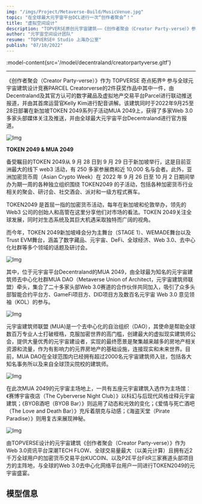 ```yaml
---
img: "/imgs/Project/Metaverse-Build/MusicVenue.jpg"
topic: "在全球最大元宇宙平台DCL进行一次“创作者聚会”！"
title: "虚拟空间设计"
description: "TOPVERSE原创元宇宙建筑——《创作者聚会（Creator Party-verse）》参与全球元宇宙建筑竞赛Parcel Creatorverse获奖"
author: "元宇宙空间设计团队"
resume: "TOPVERSE® Studio 上海办公室"
publish: "07/10/2022"
---
```



<p align="center"> 

:model-content{src='/model/decentraland/creatorpartyverse.gltf'} 

</p>
 
 ---

《创作者聚会（Creator Party-verse）》作为 TOPVERSE 奇点拓界® 参与全球元宇宙建筑设计竞赛PARCEL Creatorverse的2件获奖作品中其中一件，由Decentraland及其官方认可的数字藏品及虚拟地产交易平台Parcel进行联动推送报道，并由其首席运营官Kelly Kim进行配音讲解。该建筑同时于2022年9月25至28日部署在新加坡TOKEN 2049系列子活动MUA 2049上，获得了多家Web 3.0多家头部媒体关注及推送，并由全球最大元宇宙平台Decentraland进行官方报道。  
  
  ![Img](/imgs/News/PARCELCreatorverse/AwardImage.jpg)

  **TOKEN 2049 & MUA 2049**  

  备受瞩目的TOKEN 2049从 9 月 28 日到 9 月 29 日于新加坡举行，这是目前亚洲最大的线下 web3 活动，有 250 多家参展商和近 10,000 名与会者。此外，亚洲加密货币周（Asian Crypto Week）在 2022 年 9 月 26 日至 10 月 2 日期间举办为期一周的各种独立组织围绕 TOKEN2049 的子活动，包括各种加密货币行业相关的聚会、研讨会、社交酒会、派对和一级方程式赛车。  
  
  TOKEN2049 是首屈一指的加密货币活动，每年在新加坡和伦敦举办，领先的 Web3 公司的创始人和高管在这里分享他们对市场的看法。TOKEN 2049关注全球发展，同时对生态系统及其巨大机遇采取独特而广阔的视角。  
  
  而今年，TOKEN 2049新加坡峰会分为主舞台（STAGE 1）、WEMADE舞台以及Trust EVM舞台，涵盖了数字藏品、元宇宙、DeFi、全球经济、Web 3.0、去中心化社群等多个领域的话题及研讨会。  

   ![Img](/imgs/News/PARCELCreatorverse/20221003225946.jpg)

  其中，位于元宇宙平台Decentraland的MUA 2049，由全球最为知名的元宇宙建筑师去中心化社群MUA DAO（Metaverse Union of Architect，元宇宙建筑师联盟）牵头，集合了二十多家头部Web 3.0赛道的合作伙伴共同加入，吸引了众多头部智能合约平台方、GameFi项目方、DID项目方及数百名元宇宙 Web 3.0 意见领袖（KOL）的参与。  

  ![Img](/imgs/News/PARCELCreatorverse/20221003230015.jpg)

  元宇宙建筑师联盟 (MUA)是一个去中心化的自治组织（DAO），其使命是帮助全球数百万专业人士打破桎梏，克服加密世界的高门槛，创建最大的虚拟现实建筑师公会，提供大量优秀的元宇宙建设者，实现的最终愿景是聚集越来越多的房地产相关资源和流量，作为有影响力的元界房地产的基础设施，连接现实和未来世界。目前，MUA DAO在全球范围内已经拥有超过2000名元宇宙建筑师入驻，包括各大知名事务所以及来自全球顶尖院校的建筑师。  

   ![Img](/imgs/News/PARCELCreatorverse/20221003230309.jpg)

  在此次MUA 2049的元宇宙主场地上，一共有五座元宇宙建筑入选作为主场馆：《赛博宇宙夜店（The Cyberverse Night Club）》以科幻与后现代风格诠释元宇宙建筑；《BYOB酒吧（BYOB Bar）》则运用了动态和光效的变化；《爱情与死亡酒吧（The Love and Death Bar）》充斥着朋克与动感；《海盗天堂（Pirate Paradise）》则用复古来展现神秘。  

  ![Img](/imgs/News/PARCELCreatorverse/20221003230258.jpg)

  由TOPVERSE设计的元宇宙建筑《创作者聚会（Creator Party-verse）》作为Web 3.0资讯平台深潮TECH FLOW、全球交易量最大（以美元计算）且拥有近2千万全球用户的加密货币交易平台KUCOIN、以及P2E平台FitR三家赛道头部项目方的主阵地，与全球的Web 3.0去中心化网络平台用户一同进行TOKEN2049的元宇宙盛宴。

<h2>模型信息</h2>

